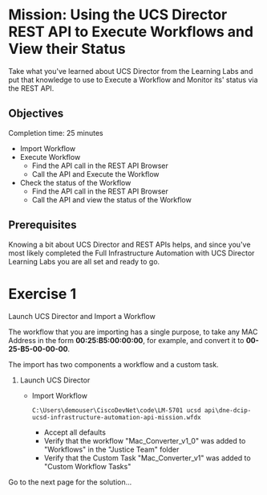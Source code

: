 # Mission: Using the UCS Director REST API to Execute Workflows and View their Status

Take what you've learned about UCS Director from the Learning Labs and put that knowledge to use to Execute a Workflow and Monitor its' status via the REST API.

## Objectives

Completion time: 25 minutes

  - Import Workflow
  - Execute Workflow
    - Find the API call in the REST API Browser
    - Call the API and Execute the Workflow
  - Check the status of the Workflow
    - Find the API call in the REST API Browser
    - Call the API and view the status of the Workflow

## Prerequisites

Knowing a bit about UCS Director and REST APIs helps, and since you've most likely completed the Full Infrastructure Automation with UCS Director Learning Labs you are all set and ready to go.

# Exercise 1
Launch UCS Director and Import a Workflow

The workflow that you are importing has a single purpose, to take any MAC Address in the form **00:25:B5:00:00:00**, for example, and convert it to **00-25-B5-00-00-00**.

The import has two components a workflow and a custom task.

1. Launch UCS Director

    - Import Workflow
      ```code
      C:\Users\demouser\CiscoDevNet\code\LM-5701 ucsd api\dne-dcip-ucsd-infrastructure-automation-api-mission.wfdx
      ```  
      - Accept all defaults
      - Verify that the workflow "Mac_Converter_v1_0" was added to "Workflows" in the "Justice Team" folder
      - Verify that the Custom Task "Mac_Converter_v1" was added to "Custom Workflow Tasks"

Go to the next page for the solution...
